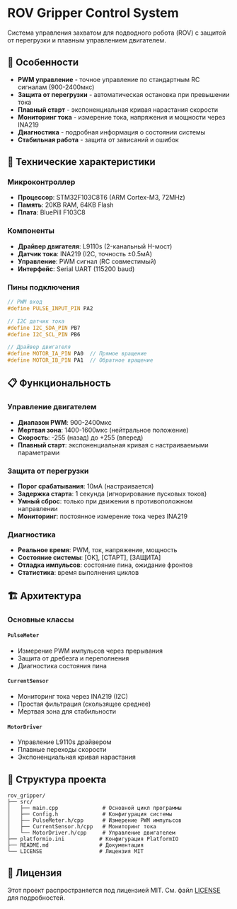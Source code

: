 # ROV Gripper Control System

Система управления захватом для подводного робота (ROV) с защитой от перегрузки и плавным управлением двигателем.

## 🚀 Особенности

- **PWM управление** - точное управление по стандартным RC сигналам (900-2400мкс)
- **Защита от перегрузки** - автоматическая остановка при превышении тока
- **Плавный старт** - экспоненциальная кривая нарастания скорости
- **Мониторинг тока** - измерение тока, напряжения и мощности через INA219
- **Диагностика** - подробная информация о состоянии системы
- **Стабильная работа** - защита от зависаний и ошибок

## 🔧 Технические характеристики

### Микроконтроллер
- **Процессор**: STM32F103C8T6 (ARM Cortex-M3, 72MHz)
- **Память**: 20KB RAM, 64KB Flash
- **Плата**: BluePill F103C8

### Компоненты
- **Драйвер двигателя**: L9110s (2-канальный H-мост)
- **Датчик тока**: INA219 (I2C, точность ±0.5мА)
- **Управление**: PWM сигнал (RC совместимый)
- **Интерфейс**: Serial UART (115200 baud)

### Пины подключения
```cpp
// PWM вход
#define PULSE_INPUT_PIN PA2

// I2C датчик тока
#define I2C_SDA_PIN PB7
#define I2C_SCL_PIN PB6

// Драйвер двигателя
#define MOTOR_IA_PIN PA0  // Прямое вращение
#define MOTOR_IB_PIN PA1  // Обратное вращение
```

## 📋 Функциональность

### Управление двигателем
- **Диапазон PWM**: 900-2400мкс
- **Мертвая зона**: 1400-1600мкс (нейтральное положение)
- **Скорость**: -255 (назад) до +255 (вперед)
- **Плавный старт**: экспоненциальная кривая с настраиваемыми параметрами

### Защита от перегрузки
- **Порог срабатывания**: 10мА (настраивается)
- **Задержка старта**: 1 секунда (игнорирование пусковых токов)
- **Умный сброс**: только при движении в противоположном направлении
- **Мониторинг**: постоянное измерение тока через INA219

### Диагностика
- **Реальное время**: PWM, ток, напряжение, мощность
- **Состояние системы**: [OK], [СТАРТ], [ЗАЩИТА]
- **Отладка импульсов**: состояние пина, ожидание фронтов
- **Статистика**: время выполнения циклов

## 🏗️ Архитектура

### Основные классы

#### `PulseMeter`
- Измерение PWM импульсов через прерывания
- Защита от дребезга и переполнения
- Диагностика состояния пина

#### `CurrentSensor`
- Мониторинг тока через INA219 (I2C)
- Простая фильтрация (скользящее среднее)
- Мертвая зона для стабильности

#### `MotorDriver`
- Управление L9110s драйвером
- Плавные переходы скорости
- Экспоненциальная кривая нарастания

## 📁 Структура проекта

```
rov_gripper/
├── src/
│   ├── main.cpp              # Основной цикл программы
│   ├── Config.h              # Конфигурация системы
│   ├── PulseMeter.h/cpp      # Измерение PWM импульсов
│   ├── CurrentSensor.h/cpp   # Мониторинг тока
│   └── MotorDriver.h/cpp     # Управление двигателем
├── platformio.ini           # Конфигурация PlatformIO
├── README.md                # Документация
└── LICENSE                  # Лицензия MIT
```

## 📝 Лицензия

Этот проект распространяется под лицензией MIT. См. файл [LICENSE](LICENSE) для подробностей.

